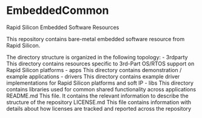 # EmbeddedCommon
Rapid Silicon Embedded Software Resources

This repository contains bare-metal embedded software resource from Rapid Silicon.

The directory structure is organized in the following topology:
	- 3rdparty
		This directory contains resources specific to 3rd-Part OS/RTOS support on Rapid Silicon platforms
	- apps
		This directory contains demonstration / example applications
	- drivers
		This directory contains example driver implementations for Rapid Silicon platforms and soft IP
	- libs
		This directory contains libraries used for common shared functionality across applications
	README.md
		This file.  It contains the relevant information to describe the structure of the repository
	LICENSE.md
		This file contains information with details about how licenses are tracked and reported across the repository
	